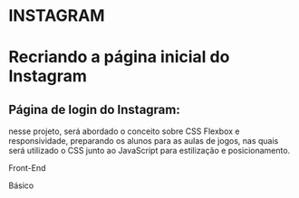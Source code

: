 # INSTAGRAM

<h1>Recriando a página inicial do Instagram</h1>

<h2>Página de login do Instagram:</h2> 

nesse projeto, será abordado o conceito sobre CSS Flexbox e responsividade, preparando os alunos para as aulas de jogos, nas quais será utilizado o CSS junto ao JavaScript para estilização e posicionamento.

Front-End

Básico

